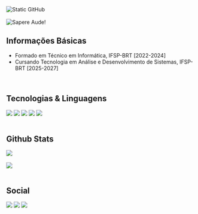 <div>
    <img src="https://img.shields.io/static/v1?label=overview&message=MasudaKenta&color=f8efd4&style=for-the-badge&logo=GitHub" alt="Static GitHub">
    <br>
    <br>
    <img src="https://readme-typing-svg.demolab.com?font=Press+Start+2P&pause=1000&&width=500&lines=Sapere+Aude!&duration=3000&repeat=false&color=751adb" alt="Sapere Aude!">
</div>


## Informações Básicas
- Formado em Técnico em Informática, <img src ="" >IFSP-BRT [2022-2024]
- Cursando Tecnologia em Análise e Desenvolvimento de Sistemas, IFSP-BRT [2025-2027]

<br>

## Tecnologias & Linguagens

<div>
    <code><img src="https://skillicons.dev/icons?i=cpp" /></code>   
    <code><img src="https://skillicons.dev/icons?i=cs" /></code>
    <code><img src="https://skillicons.dev/icons?i=c" /></code>
    <code><img src="https://skillicons.dev/icons?i=java&theme=light" /></code>
    <code><img src="https://skillicons.dev/icons?i=html" /></code>
    <!--<code><img src="https://skillicons.dev/icons?i=php" /></code>-->
    <!--<code><img src="https://skillicons.dev/icons?i=php" /></code>-->
</div>

<br>

## Github Stats

<div>
    <img src="https://github-readme-stats.vercel.app/api?username=masudakenta&show_icons=true&theme=midnight-purple&card_width=700px&locale=pt-pt">
    <br>
    <br>
    <img src ="https://github-readme-stats.vercel.app/api/top-langs/?username=masudakenta&size_weight=0.5&count_weight=0.5&theme=midnight-purple&card_width=700px">
</div>

<br>

## Social

<div>
    <a href=""><img src="https://img.shields.io/badge/linkedin-%230077B5.svg?style=for-the-badge&logo=linkedin&logoColor=white"></a>
    <a href=""><img src="https://img.shields.io/badge/Instagram-%23E4405F.svg?style=for-the-badge&logo=Instagram&logoColor=white"></a>
    <a href=""><img src="https://img.shields.io/badge/Gmail-D14836?style=for-the-badge&logo=gmail&logoColor=white"></a>
    
</div>


